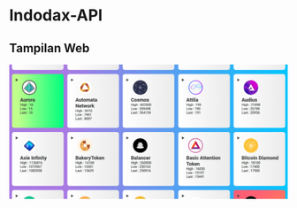 # Indodax-API

## Tampilan Web
![This is an image](https://raw.githubusercontent.com/alfajryuneda/Indodax-API/main/img/screenshoot.png)
